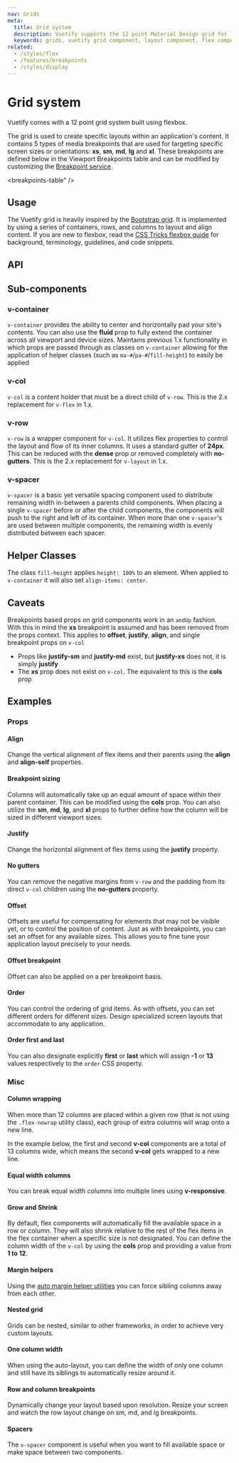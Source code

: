 ```yaml
---
nav: Grids
meta:
  title: Grid system
  description: Vuetify supports the 12 point Material Design grid for laying out and controlling breakpoints for your application.
  keywords: grids, vuetify grid component, layout component, flex component
related:
  - /styles/flex
  - /features/breakpoints
  - /styles/display
---
```


# Grid system

Vuetify comes with a 12 point grid system built using flexbox.

The grid is used to create specific layouts within an application's content.  It contains 5 types of media breakpoints that are used for targeting specific screen sizes or orientations: **xs**, **sm**, **md**, **lg** and **xl**. These breakpoints are defined below in the Viewport Breakpoints table and can be modified by customizing the [Breakpoint service](/features/display-and-platform).

<promoted slug="vuemastery-grids" />

<breakpoints-table" />

## Usage

The Vuetify grid is heavily inspired by the [Bootstrap grid](https://getbootstrap.com/docs/4.0/layout/grid/). It is implemented by using a series of containers, rows, and columns to layout and align content. If you are new to flexbox, read the [CSS Tricks flexbox guide](https://css-tricks.com/snippets/css/a-guide-to-flexbox/#flexbox-background) for background, terminology, guidelines, and code snippets.

<example file="grid/usage" />

## API

<api-inline />

## Sub-components

### v-container

`v-container` provides the ability to center and horizontally pad your site's contents. You can also use the **fluid** prop to fully extend the container across all viewport and device sizes. Maintains previous 1.x functionality in which props are passed through as classes on `v-container` allowing for the application of helper classes (such as `ma-#`/`pa-#`/`fill-height`) to easily be applied

### v-col

`v-col` is a content holder that must be a direct child of `v-row`. This is the 2.x replacement for `v-flex` in 1.x.

### v-row

`v-row` is a wrapper component for `v-col`. It utilizes flex properties to control the layout and flow of its inner columns. It uses a standard gutter of **24px**. This can be reduced with the **dense** prop or removed completely with **no-gutters**. This is the 2.x replacement for `v-layout` in 1.x.

### v-spacer

`v-spacer` is a basic yet versatile spacing component used to distribute remaining width in-between a parents child components. When placing a single `v-spacer` before or after the child components, the components will push to the right and left of its container. When more than one `v-spacer`'s are used between multiple components, the remaining width is evenly distributed between each spacer.

## Helper Classes

The class `fill-height` applies `height: 100%` to an element. When applied to `v-container` it will also set `align-items: center`.

## Caveats

<alert type="info">

  Breakpoints based props on grid components work in an `andUp` fashion. With this in mind the **xs** breakpoint is assumed and has been removed from the props context. This applies to **offset**, **justify**, **align**, and single breakpoint props on `v-col`

- Props like **justify-sm** and **justify-md** exist, but **justify-xs** does not, it is simply **justify**
- The **xs** prop does not exist on `v-col`. The equivalent to this is the **cols** prop

</alert>

## Examples

### Props

#### Align

Change the vertical alignment of flex items and their parents using the **align** and **align-self** properties.

<example file="grid/prop-align" />

#### Breakpoint sizing

Columns will automatically take up an equal amount of space within their parent container. This can be modified using the **cols** prop. You can also utilize the **sm**, **md**, **lg**, and **xl** props to further define how the column will be sized in different viewport sizes.

<example file="grid/prop-breakpoint-sizing" />

#### Justify

Change the horizontal alignment of flex items using the **justify** property.

<example file="grid/prop-justify" />

#### No gutters

You can remove the negative margins from `v-row` and the padding from its direct `v-col` children using the **no-gutters** property.

<example file="grid/prop-no-gutters" />

#### Offset

Offsets are useful for compensating for elements that may not be visible yet, or to control the position of content. Just as with breakpoints, you can set an offset for any available sizes. This allows you to fine tune your application layout precisely to your needs.

<example file="grid/prop-offset" />

#### Offset breakpoint

Offset can also be applied on a per breakpoint basis.

<example file="grid/prop-offset-breakpoint" />

#### Order

You can control the ordering of grid items. As with offsets, you can set different orders for different sizes. Design specialized screen layouts that accommodate to any application.

<example file="grid/prop-order" />

#### Order first and last

You can also designate explicitly **first** or **last** which will assign **-1** or **13** values respectively to the `order` CSS property.

<example file="grid/prop-order-first-and-last" />

### Misc

#### Column wrapping

When more than 12 columns are placed within a given row (that is not using the `.flex-nowrap` utility class), each group of extra columns will wrap onto a new line.

In the example below, the first and second **v-col** components are a total of 13 columns wide, which means the second **v-col** gets wrapped to a new line.

<example file="grid/misc-column-wrapping" />

#### Equal width columns

You can break equal width columns into multiple lines using **v-responsive**.

<example file="grid/misc-equal-width-columns" />

#### Grow and Shrink

By default, flex components will automatically fill the available space in a row or column. They will also shrink relative to the rest of the flex items in the flex container when a specific size is not designated. You can define the column width of the `v-col` by using the **cols** prop and providing a value from **1 to 12**.

<example file="grid/misc-grow-and-shrink" />

#### Margin helpers

Using the [auto margin helper utilities](/styles/flex#auto-margins) you can force sibling columns away from each other.

<example file="grid/misc-margin-helpers" />

#### Nested grid

Grids can be nested, similar to other frameworks, in order to achieve very custom layouts.

<example file="grid/misc-nested-grid" />

#### One column width

When using the auto-layout, you can define the width of only one column and still have its siblings to automatically resize around it.

<example file="grid/misc-one-column-width" />

#### Row and column breakpoints

Dynamically change your layout based upon resolution. Resize your screen and watch the row layout change on sm, md, and lg breakpoints.

<example file="grid/misc-row-and-column-breakpoints" />

#### Spacers

The `v-spacer` component is useful when you want to fill available space or make space between two components.

<example file="grid/misc-spacer" />

<!-- #### Unique layouts

The power and flexibility of the Vuetify grid system allows you to create amazing user interfaces.

<example file="grid/misc-unique-layouts" /> -->

<!-- #### Variable content width

Assigning breakpoint width for columns can be configured to resize based upon the nature width of their content.

<example file="grid/misc-variable-content" /> -->
